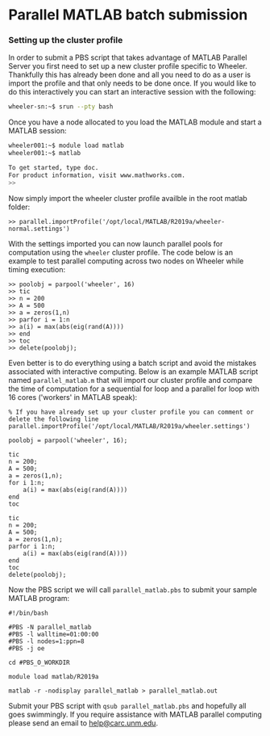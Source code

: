 # Parallel MATLAB batch submission

### Setting up the cluster profile
In order to submit a PBS script that takes advantage of MATLAB Parallel Server you first need to set up a new cluster profile specific to Wheeler. Thankfully this has already been done and all you need to do as a user is import the profile and that only needs to be done once. If you would like to do this interactively you can start an interactive session with the following:

```bash
wheeler-sn:~$ srun --pty bash
```
Once you have a node allocated to you load the MATLAB module and start a MATLAB session:

```bash
wheeler001:~$ module load matlab
wheeler001:~$ matlab

To get started, type doc.
For product information, visit www.mathworks.com.
>>
```
Now simply import the wheeler cluster profile availble in the root matlab folder:

```
>> parallel.importProfile('/opt/local/MATLAB/R2019a/wheeler-normal.settings')
```
With the settings imported you can now launch parallel pools for computation using the `wheeler` cluster profile. The code below is an example to test parallel computing across two nodes on Wheeler while timing execution:

```
>> poolobj = parpool('wheeler', 16)
>> tic
>> n = 200
>> A = 500
>> a = zeros(1,n)
>> parfor i = 1:n
>> a(i) = max(abs(eig(rand(A))))
>> end
>> toc
>> delete(poolobj);
```
Even better is to do everything using a batch script and avoid the mistakes associated with interactive computing. Below is an example MATLAB script named `parallel_matlab.m` that will import our cluster profile and compare the time of computation for a sequential for loop and a parallel for loop with 16 cores ('workers' in MATLAB speak):

```
% If you have already set up your cluster profile you can comment or delete the following line
parallel.importProfile('/opt/local/MATLAB/R2019a/wheeler.settings')

poolobj = parpool('wheeler', 16);

tic
n = 200;
A = 500;
a = zeros(1,n);
for i 1:n;
    a(i) = max(abs(eig(rand(A))))
end
toc

tic
n = 200;
A = 500;
a = zeros(1,n);
parfor i 1:n;
    a(i) = max(abs(eig(rand(A))))
end
toc
delete(poolobj);
```
Now the PBS script we will call `parallel_matlab.pbs` to submit your sample MATLAB program:

```
#!/bin/bash

#PBS -N parallel_matlab
#PBS -l walltime=01:00:00
#PBS -l nodes=1:ppn=8
#PBS -j oe

cd #PBS_O_WORKDIR

module load matlab/R2019a

matlab -r -nodisplay parallel_matlab > parallel_matlab.out
```
Submit your PBS script with `qsub parallel_matlab.pbs` and hopefully all goes swimmingly. If you require assistance with MATLAB parallel computing please send an email to help@carc.unm.edu.
